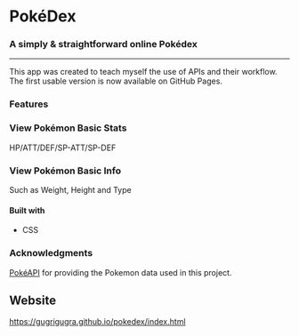 # PokéDex

### A simply & straightforward online Pokédex

---

This app was created to teach myself the use of APIs and their workflow. The first usable version is now available on GitHub Pages.
<br>

### Features
### View Pokémon Basic Stats
HP/ATT/DEF/SP-ATT/SP-DEF
### View Pokémon Basic Info
Such as Weight, Height and Type
#### Built with
- CSS

### Acknowledgments

<a href="https://pokeapi.co/">PokéAPI</a> for providing the Pokemon data used in this project.

## Website

https://gugrigugra.github.io/pokedex/index.html
